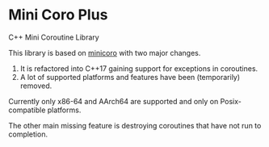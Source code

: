 # Mini Coro Plus

C++ Mini Coroutine Library

This library is based on [minicoro](https://github.com/edubart/minicoro) with two major changes.

 1. It is refactored into C++17 gaining support for exceptions in coroutines.
 2. A lot of supported platforms and features have been (temporarily) removed.

Currently only x86-64 and AArch64 are supported and only on Posix-compatible platforms.

The other main missing feature is destroying coroutines that have not run to completion.

